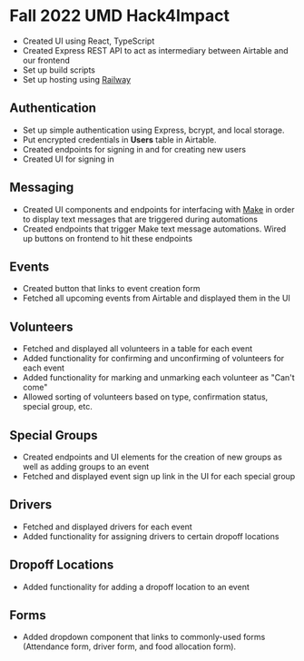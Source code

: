 # Fall 2022 UMD Hack4Impact

- Created UI using React, TypeScript
- Created Express REST API to act as intermediary between Airtable and our frontend
- Set up build scripts
- Set up hosting using [Railway](https://railway.app/)

## Authentication

- Set up simple authentication using Express, bcrypt, and local storage.
- Put encrypted credentials in **Users** table in Airtable.
- Created endpoints for signing in and for creating new users
- Created UI for signing in

## Messaging

- Created UI components and endpoints for interfacing with [Make](https://www.make.com/) in order to display text messages that are triggered during automations
- Created endpoints that trigger Make text message automations. Wired up buttons on frontend to hit these endpoints

## Events

- Created button that links to event creation form
- Fetched all upcoming events from Airtable and displayed them in the UI

## Volunteers

- Fetched and displayed all volunteers in a table for each event
- Added functionality for confirming and unconfirming of volunteers for each event
- Added functionality for marking and unmarking each volunteer as "Can't come"
- Allowed sorting of volunteers based on type, confirmation status, special group, etc.

## Special Groups

- Created endpoints and UI elements for the creation of new groups as well as adding groups to an event
- Fetched and displayed event sign up link in the UI for each special group

## Drivers

- Fetched and displayed drivers for each event
- Added functionality for assigning drivers to certain dropoff locations

## Dropoff Locations

- Added functionality for adding a dropoff location to an event

## Forms

- Added dropdown component that links to commonly-used forms (Attendance form, driver form, and food allocation form).
